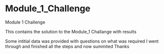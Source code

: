 # Module_1_Challenge
Module 1 Challenge

This contains the solution to the Module_1 Challange with results

Some intitial data was provided with questions on what was required 
I went through and finished all the steps and now summited
Thanks
